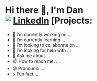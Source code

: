<h1>Hi there 👋, I'm Dan <br/><a href="https://www.linkedin.com/in/daniel-feng/">LinkedIn</a> [<img align="left" alt="JoshMadakor | LinkedIn" width="22px" src="https://cdn.jsdelivr.net/npm/simple-icons@v3/icons/linkedin.svg"

<h2>Projects:</h2>

- 🔭 I’m currently working on ...
- 🌱 I’m currently learning ...
- 👯 I’m looking to collaborate on ...
- 🤔 I’m looking for help with ...
- 💬 Ask me about ...
- 📫 How to reach me: ...
- 😄 Pronouns: ...
- ⚡ Fun fact: ...

